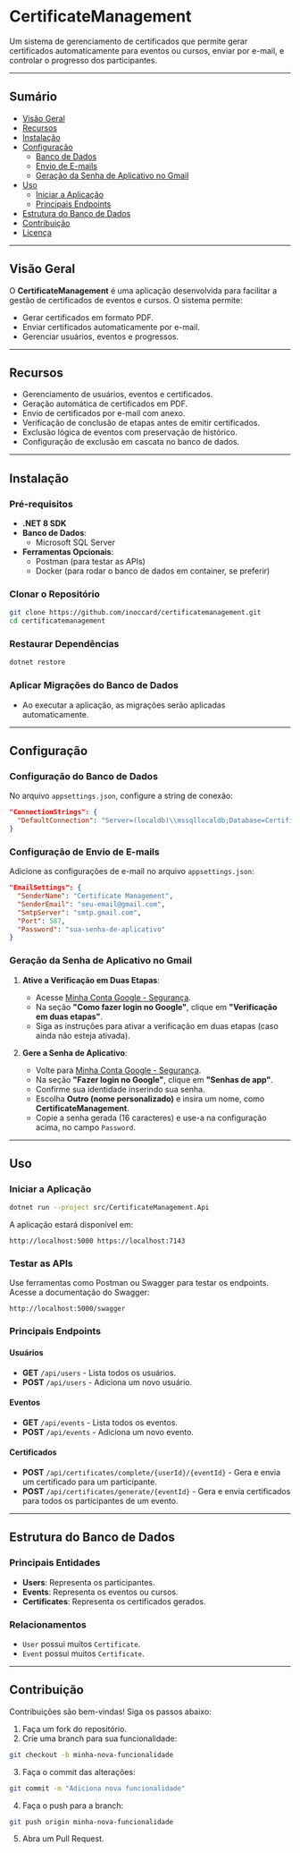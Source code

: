 # **CertificateManagement**

Um sistema de gerenciamento de certificados que permite gerar certificados automaticamente para eventos ou cursos, enviar por e-mail, e controlar o progresso dos participantes.

---

## **Sumário**

- [Visão Geral](#visão-geral)
- [Recursos](#recursos)
- [Instalação](#instalação)
- [Configuração](#configuração)
  - [Banco de Dados](#configuração-do-banco-de-dados)
  - [Envio de E-mails](#configuração-de-envio-de-e-mails)
  - [Geração da Senha de Aplicativo no Gmail](#geração-da-senha-de-aplicativo-no-gmail)
- [Uso](#uso)
  - [Iniciar a Aplicação](#iniciar-a-aplicação)
  - [Principais Endpoints](#principais-endpoints)
- [Estrutura do Banco de Dados](#estrutura-do-banco-de-dados)
- [Contribuição](#contribuição)
- [Licença](#licença)

---

## **Visão Geral**

O **CertificateManagement** é uma aplicação desenvolvida para facilitar a gestão de certificados de eventos e cursos. O sistema permite:

- Gerar certificados em formato PDF.
- Enviar certificados automaticamente por e-mail.
- Gerenciar usuários, eventos e progressos.

---

## **Recursos**

- Gerenciamento de usuários, eventos e certificados.
- Geração automática de certificados em PDF.
- Envio de certificados por e-mail com anexo.
- Verificação de conclusão de etapas antes de emitir certificados.
- Exclusão lógica de eventos com preservação de histórico.
- Configuração de exclusão em cascata no banco de dados.

---

## **Instalação**

### **Pré-requisitos**

- **.NET 8 SDK**
- **Banco de Dados**:
  - Microsoft SQL Server
- **Ferramentas Opcionais**:
  - Postman (para testar as APIs)
  - Docker (para rodar o banco de dados em container, se preferir)

### **Clonar o Repositório**

```bash
git clone https://github.com/inoccard/certificatemanagement.git
cd certificatemanagement
```

### **Restaurar Dependências**

```bash
dotnet restore
```

### **Aplicar Migrações do Banco de Dados**

- Ao executar a aplicação, as migrações serão aplicadas automaticamente.

---

## **Configuração**

### **Configuração do Banco de Dados**

No arquivo `appsettings.json`, configure a string de conexão:

```json
"ConnectionStrings": {
  "DefaultConnection": "Server=(localdb)\\mssqllocaldb;Database=CertificateManagementDb;Trusted_Connection=True;"
}
```

### **Configuração de Envio de E-mails**

Adicione as configurações de e-mail no arquivo `appsettings.json`:

```json
"EmailSettings": {
  "SenderName": "Certificate Management",
  "SenderEmail": "seu-email@gmail.com",
  "SmtpServer": "smtp.gmail.com",
  "Port": 587,
  "Password": "sua-senha-de-aplicativo"
}
```

### **Geração da Senha de Aplicativo no Gmail**

1. **Ative a Verificação em Duas Etapas**:
   - Acesse [Minha Conta Google - Segurança](https://myaccount.google.com/security).
   - Na seção **"Como fazer login no Google"**, clique em **"Verificação em duas etapas"**.
   - Siga as instruções para ativar a verificação em duas etapas (caso ainda não esteja ativada).

2. **Gere a Senha de Aplicativo**:
   - Volte para [Minha Conta Google - Segurança](https://myaccount.google.com/security).
   - Na seção **"Fazer login no Google"**, clique em **"Senhas de app"**.
   - Confirme sua identidade inserindo sua senha.
   - Escolha **Outro (nome personalizado)** e insira um nome, como **CertificateManagement**.
   - Copie a senha gerada (16 caracteres) e use-a na configuração acima, no campo `Password`.

---

## **Uso**

### **Iniciar a Aplicação**

```bash
dotnet run --project src/CertificateManagement.Api
```

A aplicação estará disponível em:

`
http://localhost:5000
https://localhost:7143
`

### **Testar as APIs**

Use ferramentas como Postman ou Swagger para testar os endpoints. Acesse a documentação do Swagger:

`
http://localhost:5000/swagger
`

### **Principais Endpoints**

#### **Usuários**

- **GET** `/api/users` - Lista todos os usuários.
- **POST** `/api/users` - Adiciona um novo usuário.

#### **Eventos**

- **GET** `/api/events` - Lista todos os eventos.
- **POST** `/api/events` - Adiciona um novo evento.

#### **Certificados**

- **POST** `/api/certificates/complete/{userId}/{eventId}` - Gera e envia um certificado para um participante.
- **POST** `/api/certificates/generate/{eventId}` - Gera e envia certificados para todos os participantes de um evento.

---

## **Estrutura do Banco de Dados**

### **Principais Entidades**

- **Users**: Representa os participantes.
- **Events**: Representa os eventos ou cursos.
- **Certificates**: Representa os certificados gerados.

### **Relacionamentos**

- `User` possui muitos `Certificate`.
- `Event` possui muitos `Certificate`.

---

## **Contribuição**

Contribuições são bem-vindas! Siga os passos abaixo:

1. Faça um fork do repositório.
2. Crie uma branch para sua funcionalidade:

```bash
git checkout -b minha-nova-funcionalidade
```

3. Faça o commit das alterações:

```bash
git commit -m "Adiciona nova funcionalidade"
```

4. Faça o push para a branch:

```bash
git push origin minha-nova-funcionalidade
```

5. Abra um Pull Request.
